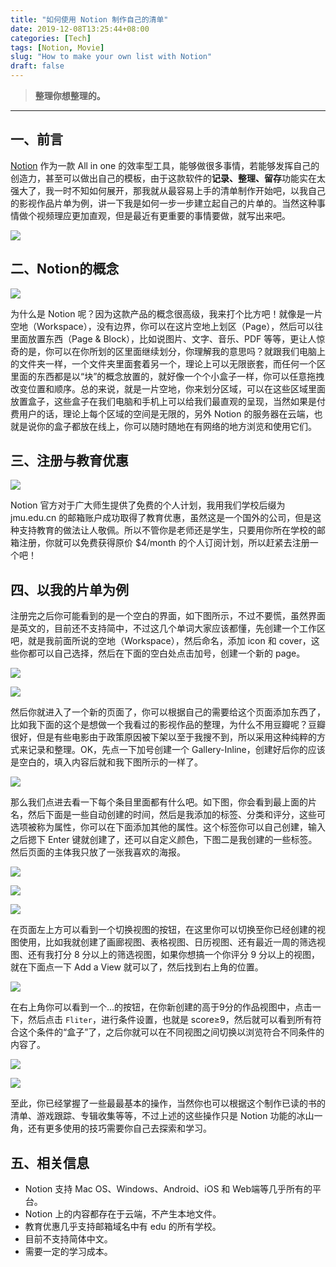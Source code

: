 ```yaml
---
title: "如何使用 Notion 制作自己的清单"
date: 2019-12-08T13:25:44+08:00
categories: [Tech]
tags: [Notion, Movie]
slug: "How to make your own list with Notion"
draft: false
---
```


> **整理你想整理的。**

---

## 一、前言

[Notion](https://www.notion.so/?utm_source=google&utm_campaign=brand_alpha&utm_content=row&utm_term=notion&gclid=CjwKCAiAuK3vBRBOEiwA1IMhuiOZLdKBNb_6tOlYT5pCsvGAnwM4i-G3QghWa7q3YsA1MGXdAzcwlRoCYv4QAvD_BwE) 作为一款 All in one 的效率型工具，能够做很多事情，若能够发挥自己的创造力，甚至可以做出自己的模板，由于这款软件的**记录、整理、留存**功能实在太强大了，我一时不知如何展开，那我就从最容易上手的清单制作开始吧，以我自己的影视作品片单为例，讲一下我是如何一步一步建立起自己的片单的。当然这种事情做个视频理应更加直观，但是最近有更重要的事情要做，就写出来吧。

![](https://dawnblog-1300625500.cos.ap-guangzhou.myqcloud.com/images/felix-mooneeram-evlkOfkQ5rE-unsplash.jpg)

## 二、Notion的概念

![](<https://dawnblog-1300625500.cos.ap-guangzhou.myqcloud.com/images/批注 2019-12-08-134844.jpg>)

为什么是 Notion 呢？因为这款产品的概念很高级，我来打个比方吧！就像是一片空地（Workspace），没有边界，你可以在这片空地上划区（Page），然后可以往里面放置东西（Page & Block），比如说图片、文字、音乐、PDF 等等，更让人惊奇的是，你可以在你所划的区里面继续划分，你理解我的意思吗？就跟我们电脑上的文件夹一样，一个文件夹里面套着另一个，理论上可以无限嵌套，而任何一个区里面的东西都是以“块”的概念放置的，就好像一个个小盒子一样，你可以任意拖拽改变位置和顺序。总的来说，就是一片空地，你来划分区域，可以在这些区域里面放置盒子，这些盒子在我们电脑和手机上可以给我们最直观的呈现，当然如果是付费用户的话，理论上每个区域的空间是无限的，另外 Notion 的服务器在云端，也就是说你的盒子都放在线上，你可以随时随地在有网络的地方浏览和使用它们。

## 三、注册与教育优惠

![](<https://dawnblog-1300625500.cos.ap-guangzhou.myqcloud.com/images/批注 2019-12-08-145341.jpg>)

Notion 官方对于广大师生提供了免费的个人计划，我用我们学校后缀为 jmu.edu.cn 的邮箱账户成功取得了教育优惠，虽然这是一个国外的公司，但是这种支持教育的做法让人敬佩。所以不管你是老师还是学生，只要用你所在学校的邮箱注册，你就可以免费获得原价 $4/month 的个人订阅计划，所以赶紧去注册一个吧！

## 四、以我的片单为例

注册完之后你可能看到的是一个空白的界面，如下图所示，不过不要慌，虽然界面是英文的，目前还不支持简中，不过这几个单词大家应该都懂，先创建一个工作区吧，就是我前面所说的空地（Workspace），然后命名，添加 icon 和 cover，这些你都可以自己选择，然后在下面的空白处点击加号，创建一个新的 page。

![](<https://dawnblog-1300625500.cos.ap-guangzhou.myqcloud.com/images/批注 2019-12-08-150525.jpg>)

![](<https://dawnblog-1300625500.cos.ap-guangzhou.myqcloud.com/images/批注 2019-12-08-150714.jpg>)

然后你就进入了一个新的页面了，你可以根据自己的需要给这个页面添加东西了，比如我下面的这个是想做一个我看过的影视作品的整理，为什么不用豆瓣呢？豆瓣很好，但是有些电影由于政策原因被下架以至于我搜不到，所以采用这种纯粹的方式来记录和整理。OK，先点一下加号创建一个 Gallery-Inline，创建好后你的应该是空白的，填入内容后就和我下图所示的一样了。

![](<https://dawnblog-1300625500.cos.ap-guangzhou.myqcloud.com/images/批注 2019-12-08-153441.jpg>)

那么我们点进去看一下每个条目里面都有什么吧。如下图，你会看到最上面的片名，然后下面是一些自动创建的时间，然后是我添加的标签、分类和评分，这些可选项被称为属性，你可以在下面添加其他的属性。这个标签你可以自己创建，输入之后摁下 Enter 键就创建了，还可以自定义颜色，下图二是我创建的一些标签。然后页面的主体我只放了一张我喜欢的海报。

![](<https://dawnblog-1300625500.cos.ap-guangzhou.myqcloud.com/images/批注 2019-12-08-151237.jpg>)

![](<https://dawnblog-1300625500.cos.ap-guangzhou.myqcloud.com/images/批注 2019-12-08-151630.jpg>)

![](<https://dawnblog-1300625500.cos.ap-guangzhou.myqcloud.com/images/批注 2019-12-08-151733.jpg>)

在页面左上方可以看到一个切换视图的按钮，在这里你可以切换至你已经创建的视图使用，比如我就创建了画廊视图、表格视图、日历视图、还有最近一周的筛选视图、还有我打分 8 分以上的筛选视图，如果你想搞一个你评分 9 分以上的视图，就在下面点一下 Add a View 就可以了，然后找到右上角的位置。

![](<https://dawnblog-1300625500.cos.ap-guangzhou.myqcloud.com/images/批注 2019-12-08-160720.jpg>)

在右上角你可以看到一个...的按钮，在你新创建的高于9分的作品视图中，点击一下，然后点击 `Fliter`，进行条件设置，也就是 score≥9，然后就可以看到所有符合这个条件的“盒子”了，之后你就可以在不同视图之间切换以浏览符合不同条件的内容了。

![](<https://dawnblog-1300625500.cos.ap-guangzhou.myqcloud.com/images/批注 2019-12-08-152851.jpg>)

![](<https://dawnblog-1300625500.cos.ap-guangzhou.myqcloud.com/images/批注 2019-12-08-153006.jpg>)

至此，你已经掌握了一些最最基本的操作，当然你也可以根据这个制作已读的书的清单、游戏跟踪、专辑收集等等，不过上述的这些操作只是 Notion 功能的冰山一角，还有更多使用的技巧需要你自己去探索和学习。

## 五、相关信息

- Notion 支持 Mac OS、Windows、Android、iOS 和 Web端等几乎所有的平台。
- Notion 上的内容都存在于云端，不产生本地文件。
- 教育优惠几乎支持邮箱域名中有 edu 的所有学校。
- 目前不支持简体中文。
- 需要一定的学习成本。
